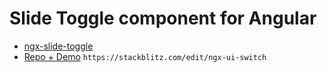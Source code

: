# Slide Toggle component for Angular

* [ngx-slide-toggle](https://www.npmjs.com/package/ngx-slide-toggle)
* [Repo + Demo](https://stackblitz.com/edit/ngx-ui-switch) `https://stackblitz.com/edit/ngx-ui-switch`
